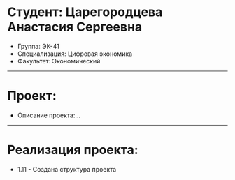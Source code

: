 # Студент: Царегородцева Анастасия Сергеевна
- Группа: ЭК-41
- Специализация: Цифровая экономика
- Факультет: Экономический
---
# Проект: 
- Описание проекта:...
---
# Реализация проекта:
- 1.11 - Создана структура проекта
